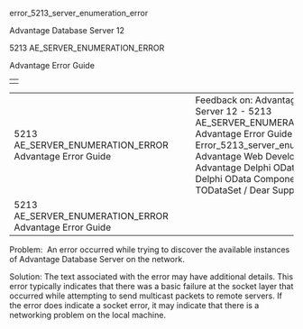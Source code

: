 error\_5213\_server\_enumeration\_error




Advantage Database Server 12  

5213 AE\_SERVER\_ENUMERATION\_ERROR

Advantage Error Guide

|  |
| --- |
|  |

|  |  |  |  |  |
| --- | --- | --- | --- | --- |
| 5213 AE\_SERVER\_ENUMERATION\_ERROR  Advantage Error Guide |  |  | Feedback on: Advantage Database Server 12 - 5213 AE\_SERVER\_ENUMERATION\_ERROR Advantage Error Guide Error\_5213\_server\_enumeration\_ Advantage Web Development > Advantage Delphi OData Client > Delphi OData Components > TODataSet / Dear Support Staff, |  |
| 5213 AE\_SERVER\_ENUMERATION\_ERROR  Advantage Error Guide |  |  |  |  |

Problem:  An error occurred while trying to discover the available instances of Advantage Database Server on the network.

Solution: The text associated with the error may have additional details. This error typically indicates that there was a basic failure at the socket layer that occurred while attempting to send multicast packets to remote servers. If the error does indicate a socket error, it may indicate that there is a networking problem on the local machine.